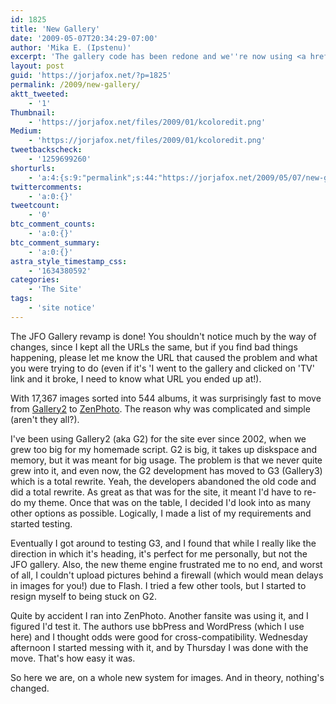 ```yaml
---
id: 1825
title: 'New Gallery'
date: '2009-05-07T20:34:29-07:00'
author: 'Mika E. (Ipstenu)'
excerpt: 'The gallery code has been redone and we''re now using <a href="http://zenphoto.org">ZenPhoto</a>. Why? Read on.'
layout: post
guid: 'https://jorjafox.net/?p=1825'
permalink: /2009/new-gallery/
aktt_tweeted:
    - '1'
Thumbnail:
    - 'https://jorjafox.net/files/2009/01/kcoloredit.png'
Medium:
    - 'https://jorjafox.net/files/2009/01/kcoloredit.png'
tweetbackscheck:
    - '1259699260'
shorturls:
    - 'a:4:{s:9:"permalink";s:44:"https://jorjafox.net/2009/05/07/new-gallery/";s:7:"tinyurl";s:25:"http://tinyurl.com/nzhepw";s:4:"isgd";s:18:"http://is.gd/52Wuy";s:5:"bitly";s:19:"http://bit.ly/r4XLX";}'
twittercomments:
    - 'a:0:{}'
tweetcount:
    - '0'
btc_comment_counts:
    - 'a:0:{}'
btc_comment_summary:
    - 'a:0:{}'
astra_style_timestamp_css:
    - '1634380592'
categories:
    - 'The Site'
tags:
    - 'site notice'
---
```


The JFO Gallery revamp is done! You shouldn't notice much by the way of changes, since I kept all the URLs the same, but if you find bad things happening, please let me know the URL that caused the problem and what you were trying to do (even if it's 'I went to the gallery and clicked on 'TV' link and it broke, I need to know what URL you ended up at!).

With 17,367 images sorted into 544 albums, it was surprisingly fast to move from <a href="http://gallery.menalto.com">Gallery2</a> to <a href="http://zenphoto.org">ZenPhoto</a>.  The reason why was complicated and simple (aren't they all?).

I've been using Gallery2 (aka G2) for the site ever since 2002, when we grew too big for my homemade script.  G2 is big, it takes up diskspace and memory, but it was meant for big usage. The problem is that we never quite grew into it, and even now, the G2 development has moved to G3 (Gallery3) which is a total rewrite. Yeah, the developers abandoned the old code and did a total rewrite.  As great as that was for the site, it meant I'd have to re-do my theme.  Once that was on the table, I decided I'd look into as many other options as possible. Logically, I made a list of my requirements and started testing.

Eventually I got around to testing G3, and I found that while I really like the direction in which it's heading, it's perfect for me personally, but not the JFO gallery.  Also, the new theme engine frustrated me to no end, and worst of all, I couldn't upload pictures behind a firewall (which would mean delays in images for you!) due to Flash.  I tried a few other tools, but I started to resign myself to being stuck on G2.

Quite by accident I ran into ZenPhoto. Another fansite was using it, and I figured I'd test it.  The authors use bbPress and WordPress (which I use here) and I thought odds were good for cross-compatibility.  Wednesday afternoon I started messing with it, and by Thursday I was done with the move.  That's how easy it was.

So here we are, on a whole new system for images.  And in theory, nothing's changed.